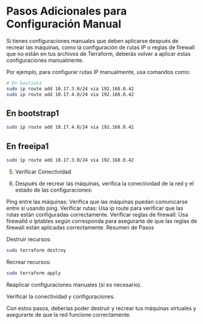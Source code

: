  # Pasos Adicionales para Configuración Manual

Si tienes configuraciones manuales que deben aplicarse después de recrear las máquinas, como la configuración de rutas IP o reglas de firewall que no están en tus archivos de Terraform, deberás volver a aplicar estas configuraciones manualmente.

Por ejemplo, para configurar rutas IP manualmente, usa comandos como:

```bash
# En bastion1
sudo ip route add 10.17.3.0/24 via 192.168.0.42
sudo ip route add 10.17.4.0/24 via 192.168.0.42
```


## En bootstrap1

```bash
sudo ip route add 10.17.4.0/24 via 192.168.0.42
```

## En freeipa1

```bash
sudo ip route add 10.17.3.0/24 via 192.168.0.42
```

5. Verificar Conectividad
   
   
6. Después de recrear las máquinas, verifica la conectividad de la red y el estado de las configuraciones:

Ping entre las máquinas: Verifica que las máquinas puedan comunicarse entre sí usando ping.
Verificar rutas: Usa ip route para verificar que las rutas están configuradas correctamente.
Verificar reglas de firewall: Usa firewalld o iptables según corresponda para asegurarte de que las reglas de firewall están aplicadas correctamente.
Resumen de Pasos

Destruir recursos:

```bash
sudo terraform destroy
```

Recrear recursos:

```bash
sudo terraform apply
```

Reaplicar configuraciones manuales (si es necesario).

Verificar la conectividad y configuraciones.

Con estos pasos, deberías poder destruir y recrear tus máquinas virtuales y asegurarte de que la red funcione correctamente.